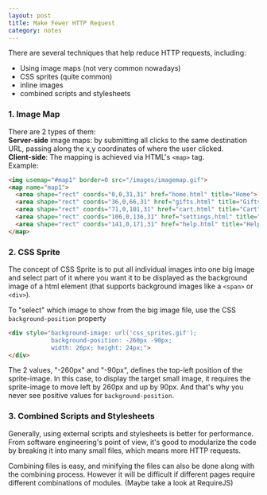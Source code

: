 ```yaml
---
layout: post
title: Make Fewer HTTP Request
category: notes
---
```


There are several techniques that help reduce HTTP requests, including:

- Using image maps (not very common nowadays)
- CSS sprites (quite common)
- inline images
- combined scripts and stylesheets

### 1. Image Map
There are 2 types of them:  
**Server-side** image maps: by submitting all clicks to the same destination URL, passing along the x,y coordinates of where the user clicked.  
**Client-side**: The mapping is achieved via HTML's `<map>` tag.  
Example:
```html
<img usemap="#map1" border=0 src="/images/imagemap.gif">
<map name="map1">
  <area shape="rect" coords="0,0,31,31" href="home.html" title="Home">
  <area shape="rect" coords="36,0,66,31" href="gifts.html" title="Gifts">
  <area shape="rect" coords="71,0,101,31" href="cart.html" title="Cart">
  <area shape="rect" coords="106,0,136,31" href="settings.html" title="Settings">
  <area shape="rect" coords="141,0,171,31" href="help.html" title="Help">
</map>
```

### 2. CSS Sprite
The concept of CSS Sprite is to put all individual images into one big image and select part of it where you want it to be displayed as the background image of a html element (that supports background images like a `<span>` or `<div>`).

To "select" which image to show from the big image file, use the CSS `background-position` property
```html
<div style="background-image: url('css_sprites.gif');
            background-position: -260px -90px;
            width: 26px; height: 24px;">
</div>
```
The 2 values, "-260px" and "-90px", defines the top-left position of the sprite-image. In this case, to display the target small image, it requires the sprite-image to move left by 260px and up by 90px. And that's why you never see positive values for `background-position`.

### 3. Combined Scripts and Stylesheets
Generally, using external scripts and stylesheets is better for performance. From software engineering's point of view, it's good to modularize the code by breaking it into many small files, which means more HTTP requests.

Combining files is easy, and minifying the files can also be done along with the combining process. However it will be difficult if different pages require different combinations of modules. (Maybe take a look at RequireJS)



